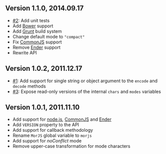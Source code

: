 ## Version 1.1.0, 2014.09.17

* [#2](https://github.com/neocotic/mor.js/issues/2): Add unit tests
* Add [Bower][2] support
* Add [Grunt][1] build system
* Change default mode to `"compact"`
* Fix [CommonJS][3] support
* Remove [Ender][4] support
* Rewrite API

## Version 1.0.2, 2011.12.17

* [#1](https://github.com/neocotic/mor.js/issues/1): Add support for single string or object argument to the `encode` and `decode` methods
* [#3](https://github.com/neocotic/mor.js/issues/3): Expose read-only versions of the internal `chars` and `modes` variables

## Version 1.0.1, 2011.11.10

* Add support for [node.js][0], [CommonJS][3] and [Ender][4]
* Add `VERSION` property to the API
* Add support for callback methodology
* Rename `MorJS` global variable to `morjs`
* Add support for *noConflict* mode
* Remove upper-case transformation for mode characters

[0]: http://nodejs.org
[1]: http://gruntjs.com
[2]: http://bower.io
[3]: http://commonjs.org
[4]: http://ender.no.de